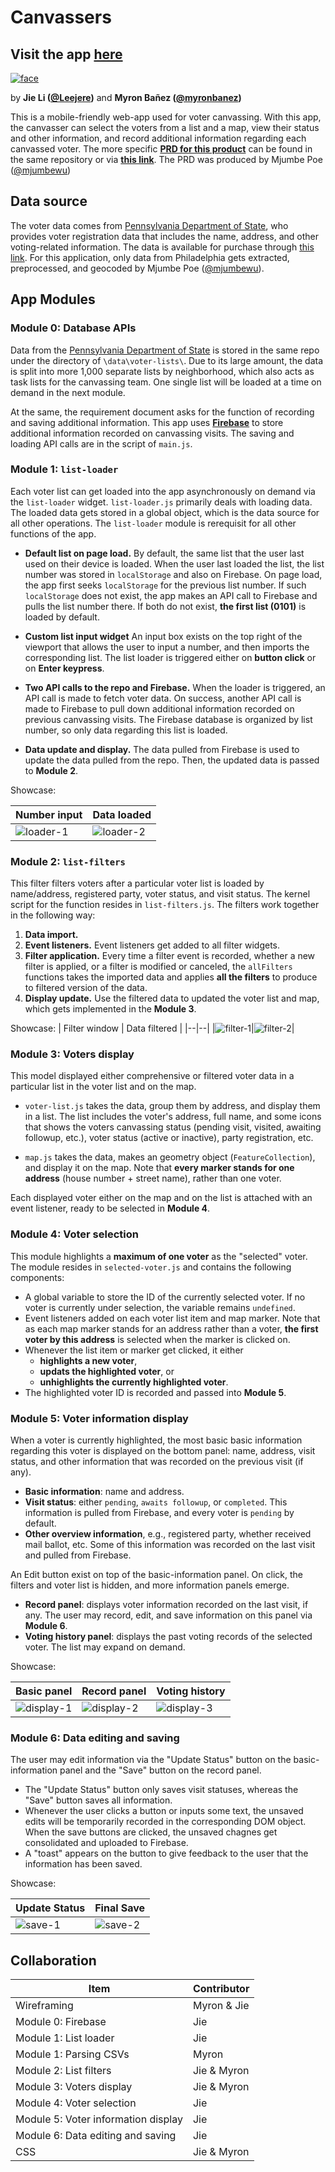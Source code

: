 # **Canvassers**

## Visit the app [here](https://leejere.github.io/js-voter-canvassing/site/)
[![face](mockups/saved_iphone13blue_landscape.png)](https://leejere.github.io/js-voter-canvassing/site/)

by **Jie Li ([@Leejere](https://github.com/Leejere))** and **Myron Bañez ([@myronbanez](https://github.com/myronbanez))**


This is a mobile-friendly web-app used for voter canvassing. With this app, the canvasser can select the voters from a list and a map, view their status and other information, and record additional information regarding each canvassed voter. The more specific [**PRD for this product**](https://github.com/Leejere/js-voter-canvassing/blob/dev/PRD.md) can be found in the same repository or via [**this link**](https://github.com/Leejere/js-voter-canvassing/blob/dev/PRD.md). The PRD was produced by Mjumbe Poe ([@mjumbewu](https://github.com/mjumbewu))

## **Data source**

The voter data comes from [Pennsylvania Department of State](https://www.dos.pa.gov/VotingElections/OtherServicesEvents/VotingElectionStatistics/Pages/VotingElectionStatistics.aspx), who provides voter registration data that includes the name, address, and other voting-related information. The data is available for purchase through [this link](https://www.pavoterservices.pa.gov/Pages/PurchasePAFULLVoterExport.aspx). For this application, only data from Philadelphia gets extracted, preprocessed, and geocoded by Mjumbe Poe ([@mjumbewu](https://github.com/mjumbewu)).

## **App Modules**

### **Module 0: Database APIs**

Data from the [Pennsylvania Department of State](https://www.dos.pa.gov/VotingElections/OtherServicesEvents/VotingElectionStatistics/Pages/VotingElectionStatistics.aspx) is stored in the same repo under the directory of `\data\voter-lists\`. Due to its large amount, the data is split into more 1,000 separate lists by neighborhood, which also acts as task lists for the canvassing team. One single list will be loaded at a time on demand in the next module.

At the same, the requirement document asks for the function of recording and saving additional information. This app uses [**Firebase**](https://firebase.google.com/docs/firestore) to store additional information recorded on canvassing visits. The saving and loading API calls are in the script of `main.js`.

### **Module 1: `list-loader`**

Each voter list can get loaded into the app asynchronously on demand via the `list-loader` widget. `list-loader.js` primarily deals with loading data. The loaded data gets stored in a global object, which is the data source for all other operations. The `list-loader` module is rerequisit for all other functions of the app.

- **Default list on page load.** By default, the same list that the user last used on their device is loaded. When the user last loaded the list, the list number was stored in `localStorage` and also on Firebase. On page load, the app first seeks `localStorage` for the previous list number. If such `localStorage` does not exist, the app makes an API call to Firebase and pulls the list number there. If both do not exist, **the first list (0101)** is loaded by default.

- **Custom list input widget** An input box exists on the top right of the viewport that allows the user to input a number, and then imports the corresponding list. The list loader is triggered either on **button click** or on **Enter keypress**.

- **Two API calls to the repo and Firebase.** When the loader is triggered, an API call is made to fetch voter data. On success, another API call is made to Firebase to pull down additional information recorded on previous canvassing visits. The Firebase database is organized by list number, so only data regarding this list is loaded.

- **Data update and display.** The data pulled from Firebase is used to update the data pulled from the repo. Then, the updated data is passed to **Module 2**.

Showcase:

| Number input | Data loaded |
|--|--|
| ![loader-1](mockups/list-loader-before_iphone13blue_portrait.png)| ![loader-2](mockups/list-loader-after_iphone13blue_portrait.png)|


### **Module 2: `list-filters`**

This filter filters voters after a particular voter list is loaded by name/address, registered party, voter status, and visit status. The kernel script for the function resides in `list-filters.js`. The filters work together in the following way:

1. **Data import.**
2. **Event listeners.** Event listeners get added to all filter widgets.
3. **Filter application.** Every time a filter event is recorded, whether a new filter is applied, or a filter is modified or canceled, the `allFilters` functions takes the imported data and applies **all the filters** to produce to filtered version of the data.
4. **Display update.** Use the filtered data to updated the voter list and map, which gets implemented in the **Module 3**.

Showcase:
| Filter window | Data filtered |
|--|--|
|![filter-1](mockups/filter-1_iphone13blue_portrait.png)|![filter-2](mockups/filter-2_iphone13blue_portrait.png)|


### **Module 3: Voters display**

This model displayed either comprehensive or filtered voter data in a particular list in the voter list and on the map. 

-  `voter-list.js` takes the data, group them by address, and display them in a list. The list includes the voter's address, full name, and some icons that shows the voters canvassing status (pending visit, visited, awaiting followup, etc.), voter status (active or inactive), party registration, etc.

-  `map.js` takes the data, makes an geometry object (`FeatureCollection`), and display it on the map. Note that **every marker stands for one address** (house number + street name), rather than one voter.

Each displayed voter either on the map and on the list is attached with an event listener, ready to be selected in **Module 4**.

### **Module 4: Voter selection**

This module highlights a **maximum of one voter** as the "selected" voter. The module resides in `selected-voter.js` and contains the following components:

- A global variable to store the ID of the currently selected voter. If no voter is currently under selection, the variable remains `undefined`.
- Event listeners added on each voter list item and map marker. Note that as each map marker stands for an address rather than a voter, **the first voter by this address** is selected when the marker is clicked on.
- Whenever the list item or marker get clicked, it either 
  - **highlights a new voter**, 
  - **updats the highlighted voter**, or 
  - **unhighlights the currently highlighted voter**.
- The highlighted voter ID is recorded and passed into **Module 5**.

### **Module 5: Voter information display**

When a voter is currently highlighted, the most basic basic information regarding this voter is displayed on the bottom panel: name, address, visit status, and other information that was recorded on the previous visit (if any).

- **Basic information**: name and address.
- **Visit status**: either `pending`, `awaits followup`, or `completed`. This information is pulled from Firebase, and every voter is `pending` by default.
- **Other overview information**, e.g., registered party, whether received mail ballot, etc. Some of this information was recorded on the last visit and pulled from Firebase.

An Edit button exist on top of the basic-information panel. On click, the filters and voter list is hidden, and more information panels emerge.

- **Record panel**: displays voter information recorded on the last visit, if any. The user may record, edit, and save information on this panel via **Module 6**.
- **Voting history panel**: displays the past voting records of the selected voter. The list may expand on demand.

Showcase:

|Basic panel|Record panel|Voting history|
|-|-|-|
|![display-1](mockups/display-1_iphone13blue_portrait.png)|![display-2](mockups/display-2_iphone13blue_portrait.png)|![display-3](mockups/display-3_iphone13blue_portrait.png)|

### **Module 6: Data editing and saving**

The user may edit information via the "Update Status" button on the basic-information panel and the "Save" button on the record panel.

- The "Update Status" button only saves visit statuses, whereas the "Save" button saves all information.
- Whenever the user clicks a button or inputs some text, the unsaved edits will be temporarily recorded in the corresponding DOM object. When the save buttons are clicked, the unsaved chagnes get consolidated and uploaded to Firebase.
- A "toast" appears on the button to give feedback to the user that the information has been saved.

Showcase:

| Update Status | Final Save |
|-|-|
|![save-1](mockups/status-saved_iphone13blue_portrait.png)|![save-2](mockups/saved_iphone13blue_portrait.png)|

## Collaboration

|Item|Contributor|
|--|--|
|Wireframing| Myron & Jie|
|Module 0: Firebase| Jie |
|Module 1: List loader| Jie|
|Module 1: Parsing CSVs| Myron|
|Module 2: List filters | Jie & Myron|
|Module 3: Voters display | Jie & Myron|
|Module 4: Voter selection| Jie|
|Module 5: Voter information display| Jie|
|Module 6: Data editing and saving| Jie|
|CSS|Jie & Myron|

